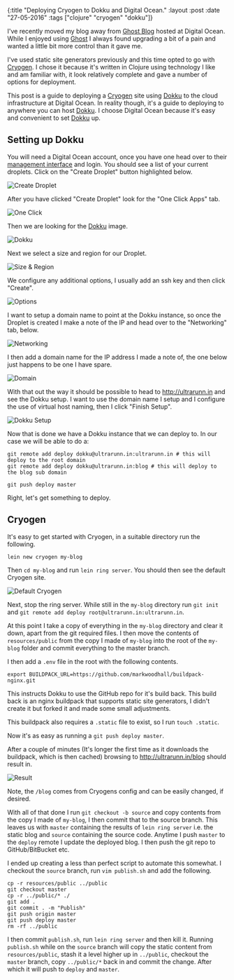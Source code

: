 {:title  "Deploying Cryogen to Dokku and Digital Ocean."
 :layout :post
 :date   "27-05-2016"
 :tags   ["clojure" "cryogen" "dokku"]}

 I've recently moved my blog away from [Ghost Blog](https://ghost.org/) hosted at Digital Ocean.
 While I enjoyed using [Ghost](https://ghost.org/) I always found upgrading a bit of a pain and
 wanted a little bit more control than it gave me.

 I've used static site generators previously and this time opted to go with [Cryogen](http://cryogenweb.org/). I chose
 it because it's written in Clojure using technology I like and am familiar with, it look relatively complete and
 gave a number of options for deployment.

 This post is a guide to deploying a [Cryogen](http://cryogenweb.org/) site using [Dokku](https://github.com/dokku/dokku) to the cloud infrastructure at
 Digital Ocean. In reality though, it's a guide to deploying to anywhere you can host [Dokku](https://github.com/dokku/dokku). I choose Digital Ocean because
 it's easy and convenient to set [Dokku](https://github.com/dokku/dokku) up.

 ## Setting up Dokku

 You will need a Digital Ocean account, once you have one head over to their [management interface](https://cloud.digitalocean.com) and login. You should
 see a list of your current droplets. Click on the "Create Droplet" button highlighted below.

![Create Droplet](http://i.imgur.com/JrYNpxW.png)

After you have clicked "Create Droplet" look for the "One Click Apps" tab.

![One Click](http://i.imgur.com/kxgyEDy.png)

Then we are looking for the [Dokku](https://github.com/dokku/dokku) image.

![Dokku](http://i.imgur.com/j3d5nAF.png)

Next we select a size and region for our Droplet.

![Size & Region](http://i.imgur.com/PVkhwZp.png)

We configure any additional options, I usually add an ssh key and then click "Create".

![Options](http://i.imgur.com/qn1dFMM.png)

I want to setup a domain name to point at the Dokku instance, so once the Droplet is created I make a note of the IP and head over to the "Networking" tab, below.

![Networking](http://i.imgur.com/1tPlayj.png)

I then add a domain name for the IP address I made a note of, the one below just happens to be one I have spare.

![Domain](http://i.imgur.com/hVv0Gmh.png)

With that out the way it should be possible to head to http://ultrarunn.in and see the Dokku setup. I want to use the domain name I setup
and I configure the use of virtual host naming, then I click "Finish Setup".

![Dokku Setup](http://i.imgur.com/z0IJTwt.png)

Now that is done we have a Dokku instance that we can deploy to. In our case we will be able to do a:

```
git remote add deploy dokku@ultrarunn.in:ultrarunn.in # this will deploy to the root domain
git remote add deploy dokku@ultrarunn.in:blog # this will deploy to the blog sub domain

git push deploy master
```

Right, let's get something to deploy.

## Cryogen

It's easy to get started with Cryogen, in a suitable directory run the following.

```
lein new cryogen my-blog
```

Then `cd my-blog` and run `lein ring server`. You should then see the default Cryogen site.

![Default Cryogen](http://i.imgur.com/76qltCr.png)

Next, stop the ring server. While still in the `my-blog` directory run `git init` and `git remote add deploy root@ultrarunn.in:ultrarunn.in`.

At this point I take a copy of everything in the `my-blog` directory and  clear it down, apart from the git required files. I then move the contents of `resources/public`
from the copy I made of `my-blog` into the root of the `my-blog` folder and commit everything to the master branch.

I then add a `.env` file in the root with the following contents.

```
export BUILDPACK_URL=https://github.com/markwoodhall/buildpack-nginx.git
```

This instructs Dokku to use the GitHub repo for it's build back. This build back is an nginx buildpack that supports static site generators, I didn't create it but forked
it and made some small adjustments.

This buildpack also requires a `.static` file to exist, so I run `touch .static`.

Now it's as easy as running a `git push deploy master`.

After a couple of minutes (It's longer the first time as it downloads the buildpack, which is then cached) browsing to http://ultrarunn.in/blog should result in.

![Result](http://i.imgur.com/ylkBYfw.png)

Note, the `/blog` comes from Cryogens config and can be easily changed, if desired.

With all of that done I run `git checkout -b source` and copy contents from the copy I made of `my-blog`, I then commit that to the source branch. This leaves us with
`master` containing the results of `lein ring server` i.e. the static blog and `source` containing the source code. Anytime I push `master` to the `deploy` remote I
update the deployed blog. I then push the git repo to GitHub/BitBucket etc.

I ended up creating a less than perfect script to automate this somewhat. I checkout the `source` branch, run `vim publish.sh` and add the following.
```
cp -r resources/public ../public
git checkout master
cp -r ../public/* ./
git add .
git commit . -m "Publish"
git push origin master
git push deploy master
rm -rf ../public
```
I then commit `publish.sh`, run `lein ring server` and then kill it. Running `publish.sh` while on the `source` branch will copy the static content
from `resources/public`, stash it a level higher up in `../public`, checkout the `master` branch, copy `../public/*` back in and commit the change. After which it
will push to `deploy` and `master`.

